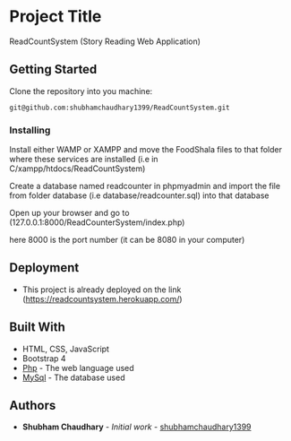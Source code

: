 # Project Title

ReadCountSystem (Story Reading Web Application)

## Getting Started

Clone the repository into you machine:

```
git@github.com:shubhamchaudhary1399/ReadCountSystem.git
```

### Installing

Install either WAMP or XAMPP and move the FoodShala files to that folder where these services are installed (i.e in C/xampp/htdocs/ReadCountSystem)

Create a database named readcounter in phpmyadmin and import the file from folder database (i.e database/readcounter.sql) into that database

Open up your browser and go to (127.0.0.1:8000/ReadCounterSystem/index.php)

here 8000 is the port number (it can be 8080 in your computer)

## Deployment

- This project is already deployed on the link (https://readcountsystem.herokuapp.com/)

## Built With
- HTML, CSS, JavaScript
- Bootstrap 4
- [Php](https://www.php.net/) - The web language used
- [MySql](https://dev.mysql.com/) - The database used

## Authors

- **Shubham Chaudhary** - _Initial work_ - [shubhamchaudhary1399](https://github.com/shubhamchaudhary1399)

